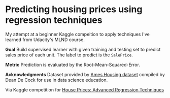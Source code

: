 # Predicting housing prices using regression techniques

My attempt at a beginner Kaggle compeition to apply techniques I've learned from Udacity's MLND course. 

**Goal**
Build supervised learner with given training and testing set to predict sales price of each unit. The label to predict is the `SalePrice`. 

**Metric**
Prediction is evaluated by the Root-Mean-Squared-Error. 

**Acknowledgments**
Dataset provided by [Ames Housing dataset](https://ww2.amstat.org/publications/jse/v19n3/decock.pdf) compiled by Dean De Cock for use in data science education.  

Via Kaggle competition for [House Prices: Advanced Regression Techniques](https://www.kaggle.com/c/house-prices-advanced-regression-techniques#description)

